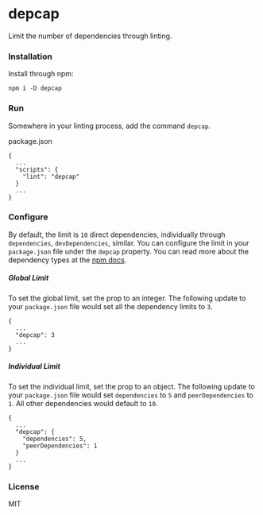 # depcap

Limit the number of dependencies through linting.

### Installation

Install through npm:

```
npm i -D depcap
```

### Run

Somewhere in your linting process, add the command `depcap`.

package.json
```
{
  ...
  "scripts": {
    "lint": "depcap"
  }
  ...
}
```

### Configure

By default, the limit is `10` direct dependencies, individually through `dependencies`, `devDependencies`, similar. You can configure the limit in your `package.json` file under the `depcap` property. You can read more about the dependency types at the [npm docs](https://docs.npmjs.com/files/package.json#dependencies).

##### Global Limit

To set the global limit, set the prop to an integer. The following update to your `package.json` file would set all the dependency limits to `3`.

```
{
  ...
  "depcap": 3
  ...
}
```

##### Individual Limit

To set the individual limit, set the prop to an object. The following update to your `package.json` file would set `dependencies` to `5` and `peerDependencies` to `1`. All other dependencies would default to `10`.

```
{
  ...
  "depcap": {
    "dependencies": 5,
    "peerDependencies": 1
  }
  ...
}
```

### License

MIT
